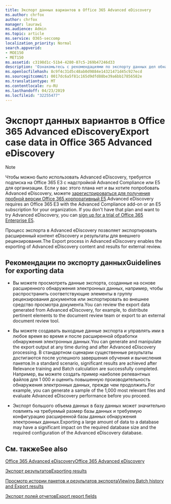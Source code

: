 ```yaml
---
title: Экспорт данных вариантов в Office 365 Advanced eDiscovery
ms.author: chrfox
author: chrfox
manager: laurawi
ms.audience: Admin
ms.topic: article
ms.service: O365-seccomp
localization_priority: Normal
search.appverid:
- MOE150
- MET150
ms.assetid: c3198d1c-51b4-4280-87c5-269b47246d33
description: 'Ознакомьтесь с рекомендациями по экспорту данных дел обнаружения электронных данных и результатов для проверки с помощью процесса экспорта в Office 365 Advanced eDiscovery.  '
ms.openlocfilehash: 8c9f4c31d5c48ab0d9884e14321471d45c927ecd
ms.sourcegitcommit: 0017dc6a5f81c165d9dfd88be39a6bb17856582e
ms.translationtype: MT
ms.contentlocale: ru-RU
ms.lasthandoff: 04/23/2019
ms.locfileid: "32255477"
---
```

# <a name="export-case-data-in-office-365-advanced-ediscovery"></a><span data-ttu-id="47730-103">Экспорт данных вариантов в Office 365 Advanced eDiscovery</span><span class="sxs-lookup"><span data-stu-id="47730-103">Export case data in Office 365 Advanced eDiscovery</span></span>

> [!NOTE]
> <span data-ttu-id="47730-p101">Чтобы можно было использовать Advanced eDiscovery, требуется подписка на Office 365 E3 с надстройкой Advanced Compliance или E5 для организации. Если у вас этого плана нет и вы хотите попробовать Advanced eDiscovery, можете [зарегистрироваться для получения пробной версии Office 365 корпоративный E5](https://go.microsoft.com/fwlink/p/?LinkID=698279).</span><span class="sxs-lookup"><span data-stu-id="47730-p101">Advanced eDiscovery requires an Office 365 E3 with the Advanced Compliance add-on or an E5 subscription for your organization. If you don't have that plan and want to try Advanced eDiscovery, you can [sign up for a trial of Office 365 Enterprise E5](https://go.microsoft.com/fwlink/p/?LinkID=698279).</span></span> 
  
<span data-ttu-id="47730-106">Процесс экспорта в Advanced eDiscovery позволяет экспортировать расширенный контент eDiscovery и результаты для внешнего рецензирования.</span><span class="sxs-lookup"><span data-stu-id="47730-106">The Export process in Advanced eDiscovery enables the exporting of Advanced eDiscovery content and results for external review.</span></span> 
  
## <a name="guidelines-for-exporting-data"></a><span data-ttu-id="47730-107">Рекомендации по экспорту данных</span><span class="sxs-lookup"><span data-stu-id="47730-107">Guidelines for exporting data</span></span>

- <span data-ttu-id="47730-108">Вы можете просмотреть данные экспорта, созданные на основе расширенного обнаружения электронных данных, например, чтобы распространить соответствующие элементы в группу рецензирования документов или экспортировать во внешнее средство просмотра документа.</span><span class="sxs-lookup"><span data-stu-id="47730-108">You can review the export data generated from Advanced eDiscovery, for example, to distribute pertinent elements to the document review team or export to an external document review tool.</span></span>
    
- <span data-ttu-id="47730-109">Вы можете создавать выходные данные экспорта и управлять ими в любое время во время и после расширенной обработки обнаружения электронных данных.</span><span class="sxs-lookup"><span data-stu-id="47730-109">You can generate and manipulate the export output at any time during and after Advanced eDiscovery processing.</span></span> <span data-ttu-id="47730-110">В стандартном сценарии существенные результаты достигаются после успешного завершения обучения и вычисления пакетов.</span><span class="sxs-lookup"><span data-stu-id="47730-110">In a standard scenario, significant results are achieved after Relevance training and Batch calculation are successfully completed.</span></span> <span data-ttu-id="47730-111">Например, вы можете создать пример наиболее релевантных файлов для 1 000 и оценить повышенную производительность обнаружения электронных данных, прежде чем продолжить.</span><span class="sxs-lookup"><span data-stu-id="47730-111">For example, you can generate a sample of the 1,000 most relevant files and evaluate Advanced eDiscovery performance before you proceed.</span></span>
    
- <span data-ttu-id="47730-112">Экспорт большого объема данных в базу данных может значительно повлиять на требуемый размер базы данных и требуемую конфигурацию расширенной базы данных обнаружения электронных данных.</span><span class="sxs-lookup"><span data-stu-id="47730-112">Exporting a large amount of data to a database may have a significant impact on the required database size and the required configuration of the Advanced eDiscovery database.</span></span>
    
## <a name="see-also"></a><span data-ttu-id="47730-113">См. также</span><span class="sxs-lookup"><span data-stu-id="47730-113">See also</span></span>

[<span data-ttu-id="47730-114">Office 365 Advanced eDiscovery</span><span class="sxs-lookup"><span data-stu-id="47730-114">Office 365 Advanced eDiscovery</span></span>](office-365-advanced-ediscovery.md)
  
[<span data-ttu-id="47730-115">Экспорт результатов</span><span class="sxs-lookup"><span data-stu-id="47730-115">Exporting results </span></span>](export-results-in-advanced-ediscovery.md)
  
[<span data-ttu-id="47730-116">Просмотр истории пакетов и результатов экспорта</span><span class="sxs-lookup"><span data-stu-id="47730-116">Viewing Batch history and Export results</span></span>](view-batch-history-and-export-past-results.md)

[<span data-ttu-id="47730-117">Экспорт полей отчетов</span><span class="sxs-lookup"><span data-stu-id="47730-117">Export report fields</span></span>](export-report-fields-in-advanced-ediscovery.md)

